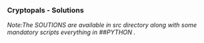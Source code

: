 


### Cryptopals -  Solutions 


*Note:The SOUTIONS are available in src directory along with some mandatory scripts 
everything in ##PYTHON .*

